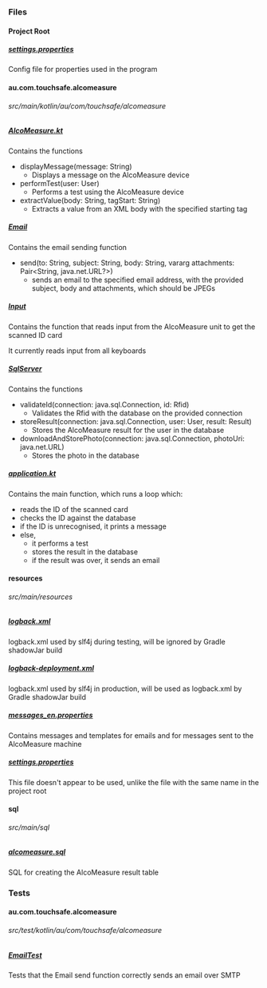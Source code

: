 ### Files

#### Project Root

##### [settings.properties](settings.properties)

Config file for properties used in the program

#### au.com.touchsafe.alcomeasure
###### src/main/kotlin/au/com/touchsafe/alcomeasure

##### [AlcoMeasure.kt](src/main/kotlin/au/com/touchsafe/alcomeasure/AlcoMeasure.kt)

Contains the functions
  - displayMessage(message: String)
    - Displays a message on the AlcoMeasure device
  - performTest(user: User)
    -  Performs a test using the AlcoMeasure device
  - extractValue(body: String, tagStart: String)
    - Extracts a value from an XML body with the specified starting tag

##### [Email](src/main/kotlin/au/com/touchsafe/alcomeasure/Email.kt)

Contains the email sending function
  - send(to: String, subject: String, body: String, vararg attachments: Pair<String, java.net.URL?>)
    - sends an email to the specified email address, with the provided subject, body and attachments, which should be JPEGs

##### [Input](src/main/kotlin/au/com/touchsafe/alcomeasure/Input.kt)

Contains the function that reads input from the AlcoMeasure unit to get the scanned ID card

It currently reads input from all keyboards

##### [SqlServer](src/main/kotlin/au/com/touchsafe/alcomeasure/SqlServer.kt)

Contains the functions
  - validateId(connection: java.sql.Connection, id: Rfid)
    - Validates the Rfid with the database on the provided connection
  - storeResult(connection: java.sql.Connection, user: User, result: Result)
    - Stores the AlcoMeasure result for the user in the database
  - downloadAndStorePhoto(connection: java.sql.Connection, photoUri: java.net.URL)
    - Stores the photo in the database

##### [application.kt](src/main/kotlin/au/com/touchsafe/alcomeasure/application.kt)

Contains the main function, which runs a loop which:
  - reads the ID of the scanned card
  - checks the ID against the database
  - if the ID is unrecognised, it prints a message
  - else,
    - it performs a test
    - stores the result in the database
    - if the result was over, it sends an email

#### resources
###### src/main/resources

##### [logback.xml](src/main/resources/logback.xml)

logback.xml used by slf4j during testing, will be ignored by Gradle shadowJar build

##### [logback-deployment.xml](src/main/resources/logback-deployment.xml)

logback.xml used by slf4j in production, will be used as logback.xml by Gradle shadowJar build

##### [messages_en.properties](src/main/resources/messages_en.properties)

Contains messages and templates for emails and for messages sent to the AlcoMeasure machine

##### [settings.properties](src/main/resources/settings.properties)

This file doesn't appear to be used, unlike the file with the same name in the project root

#### sql
###### src/main/sql

##### [alcomeasure.sql](src/main/sql/alcomeasure.sql)

SQL for creating the AlcoMeasure result table

### Tests

#### au.com.touchsafe.alcomeasure
###### src/test/kotlin/au/com/touchsafe/alcomeasure

##### [EmailTest](src/test/kotlin/au/com/touchsafe/alcomeasure/EmailTest.kt)

Tests that the Email send function correctly sends an email over SMTP
